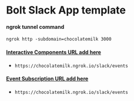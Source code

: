 # Bolt Slack App template

#### ngrok tunnel command

`ngrok http -subdomain=chocolatemilk 3000`

#### [Interactive Components URL add here](https://api.slack.com/apps/<APP_ID>/interactive-messages?)

- `https://chocolatemilk.ngrok.io/slack/events`

#### [Event Subscription URL add here](https://api.slack.com/apps/<APP_ID>/event-subscriptions?)

- `https://chocolatemilk.ngrok.io/slack/events`

